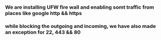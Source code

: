 ### We are installing UFW fire wall and enabling somt traffic from places like google http && https

### while blocking the outgoing and incoming, we have also made an exception for 22, 443 && 80
